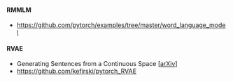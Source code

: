 #### RMMLM
- https://github.com/pytorch/examples/tree/master/word_language_model

#### RVAE
- Generating Sentences from a Continuous Space [[arXiv](https://arxiv.org/abs/1511.06349)]
- https://github.com/kefirski/pytorch_RVAE
